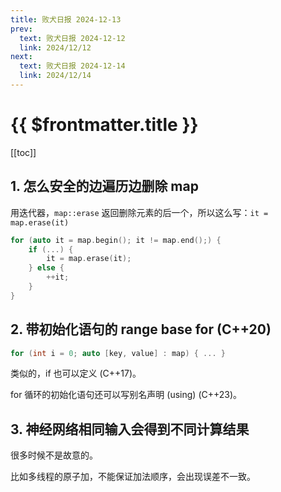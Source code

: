 ```yaml
---
title: 败犬日报 2024-12-13
prev:
  text: 败犬日报 2024-12-12
  link: 2024/12/12
next:
  text: 败犬日报 2024-12-14
  link: 2024/12/14
---
```


# {{ $frontmatter.title }}

[[toc]]

## 1. 怎么安全的边遍历边删除 map

用迭代器，`map::erase` 返回删除元素的后一个，所以这么写：`it = map.erase(it)`

```cpp
for (auto it = map.begin(); it != map.end();) {
    if (...) {
        it = map.erase(it);
    } else {
        ++it;
    }
}
```

## 2. 带初始化语句的 range base for (C++20)

```cpp
for (int i = 0; auto [key, value] : map) { ... }
```

类似的，if 也可以定义 (C++17)。

for 循环的初始化语句还可以写别名声明 (using) (C++23)。

## 3. 神经网络相同输入会得到不同计算结果

很多时候不是故意的。

比如多线程的原子加，不能保证加法顺序，会出现误差不一致。
